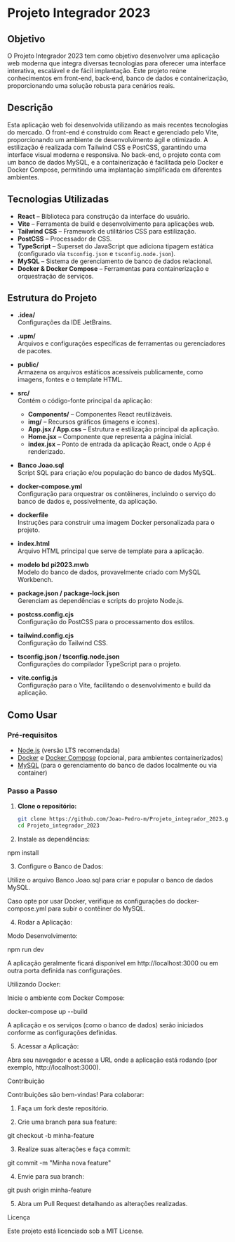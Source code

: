 # Projeto Integrador 2023

## Objetivo

O Projeto Integrador 2023 tem como objetivo desenvolver uma aplicação web moderna que integra diversas tecnologias para oferecer uma interface interativa, escalável e de fácil implantação. Este projeto reúne conhecimentos em front-end, back-end, banco de dados e containerização, proporcionando uma solução robusta para cenários reais.

## Descrição

Esta aplicação web foi desenvolvida utilizando as mais recentes tecnologias do mercado. O front-end é construído com React e gerenciado pelo Vite, proporcionando um ambiente de desenvolvimento ágil e otimizado. A estilização é realizada com Tailwind CSS e PostCSS, garantindo uma interface visual moderna e responsiva. No back-end, o projeto conta com um banco de dados MySQL, e a containerização é facilitada pelo Docker e Docker Compose, permitindo uma implantação simplificada em diferentes ambientes.

## Tecnologias Utilizadas

- **React** – Biblioteca para construção da interface do usuário.
- **Vite** – Ferramenta de build e desenvolvimento para aplicações web.
- **Tailwind CSS** – Framework de utilitários CSS para estilização.
- **PostCSS** – Processador de CSS.
- **TypeScript** – Superset do JavaScript que adiciona tipagem estática (configurado via `tsconfig.json` e `tsconfig.node.json`).
- **MySQL** – Sistema de gerenciamento de banco de dados relacional.
- **Docker & Docker Compose** – Ferramentas para containerização e orquestração de serviços.

## Estrutura do Projeto

- **.idea/**  
  Configurações da IDE JetBrains.

- **.upm/**  
  Arquivos e configurações específicas de ferramentas ou gerenciadores de pacotes.

- **public/**  
  Armazena os arquivos estáticos acessíveis publicamente, como imagens, fontes e o template HTML.

- **src/**  
  Contém o código-fonte principal da aplicação:
  - **Components/** – Componentes React reutilizáveis.
  - **img/** – Recursos gráficos (imagens e ícones).
  - **App.jsx / App.css** – Estrutura e estilização principal da aplicação.
  - **Home.jsx** – Componente que representa a página inicial.
  - **index.jsx** – Ponto de entrada da aplicação React, onde o App é renderizado.

- **Banco Joao.sql**  
  Script SQL para criação e/ou população do banco de dados MySQL.

- **docker-compose.yml**  
  Configuração para orquestrar os contêineres, incluindo o serviço do banco de dados e, possivelmente, da aplicação.

- **dockerfile**  
  Instruções para construir uma imagem Docker personalizada para o projeto.

- **index.html**  
  Arquivo HTML principal que serve de template para a aplicação.

- **modelo bd pi2023.mwb**  
  Modelo do banco de dados, provavelmente criado com MySQL Workbench.

- **package.json / package-lock.json**  
  Gerenciam as dependências e scripts do projeto Node.js.

- **postcss.config.cjs**  
  Configuração do PostCSS para o processamento dos estilos.

- **tailwind.config.cjs**  
  Configuração do Tailwind CSS.

- **tsconfig.json / tsconfig.node.json**  
  Configurações do compilador TypeScript para o projeto.

- **vite.config.js**  
  Configuração para o Vite, facilitando o desenvolvimento e build da aplicação.

## Como Usar

### Pré-requisitos

- [Node.js](https://nodejs.org/) (versão LTS recomendada)
- [Docker](https://www.docker.com/) e [Docker Compose](https://docs.docker.com/compose/) (opcional, para ambientes containerizados)
- [MySQL](https://www.mysql.com/) (para o gerenciamento do banco de dados localmente ou via container)

### Passo a Passo

1. **Clone o repositório:**

   ```bash
   git clone https://github.com/Joao-Pedro-m/Projeto_integrador_2023.git
   cd Projeto_integrador_2023

2. Instale as dependências:

npm install


3. Configure o Banco de Dados:

Utilize o arquivo Banco Joao.sql para criar e popular o banco de dados MySQL.

Caso opte por usar Docker, verifique as configurações do docker-compose.yml para subir o contêiner do MySQL.



4. Rodar a Aplicação:

Modo Desenvolvimento:

npm run dev

A aplicação geralmente ficará disponível em http://localhost:3000 ou em outra porta definida nas configurações.

Utilizando Docker:

Inicie o ambiente com Docker Compose:

docker-compose up --build

A aplicação e os serviços (como o banco de dados) serão iniciados conforme as configurações definidas.




5. Acessar a Aplicação:

Abra seu navegador e acesse a URL onde a aplicação está rodando (por exemplo, http://localhost:3000).



Contribuição

Contribuições são bem-vindas! Para colaborar:

1. Faça um fork deste repositório.


2. Crie uma branch para sua feature:

git checkout -b minha-feature


3. Realize suas alterações e faça commit:

git commit -m "Minha nova feature"


4. Envie para sua branch:

git push origin minha-feature


5. Abra um Pull Request detalhando as alterações realizadas.



Licença

Este projeto está licenciado sob a MIT License.



